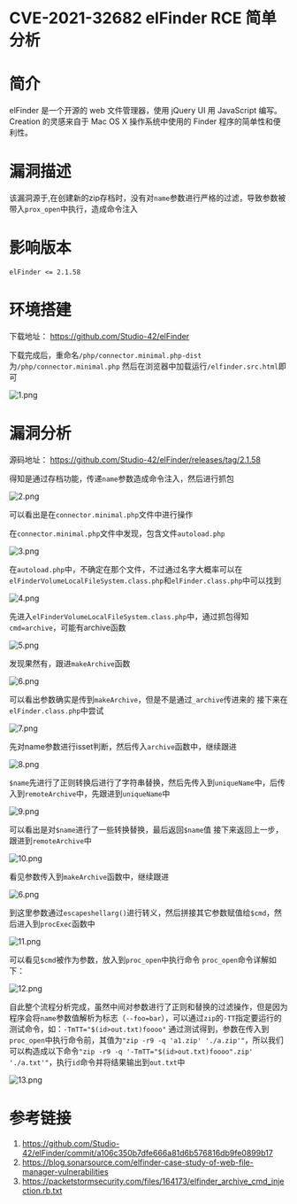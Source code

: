 # CVE-2021-32682 elFinder RCE 简单分析


# 简介  

elFinder 是一个开源的 web 文件管理器，使用 jQuery UI 用 Ja​​vaScript 编写。Creation 的灵感来自于 Mac OS X 操作系统中使用的 Finder 程序的简单性和便利性。

# 漏洞描述  

该漏洞源于,在创建新的zip存档时，没有对`name`参数进行严格的过滤，导致参数被带入`prox_open`中执行，造成命令注入

# 影响版本  

```
elFinder <= 2.1.58
```

# 环境搭建  

下载地址：
    https://github.com/Studio-42/elFinder

下载完成后，重命名`/php/connector.minimal.php-dist`为`/php/connector.minimal.php`
然后在浏览器中加载运行`/elfinder.src.html`即可

![1.png](https://qiita-image-store.s3.ap-northeast-1.amazonaws.com/0/2513662/ef2d0fc3-a59e-c529-02ae-3dd78993291c.png)

# 漏洞分析

源码地址：
    https://github.com/Studio-42/elFinder/releases/tag/2.1.58

得知是通过存档功能，传递`name`参数造成命令注入，然后进行抓包

![2.png](https://qiita-image-store.s3.ap-northeast-1.amazonaws.com/0/2513662/511ee04e-a66e-db36-990d-be771e9102c1.png)

可以看出是在`connector.minimal.php`文件中进行操作

在`connector.minimal.php`文件中发现，包含文件`autoload.php`

![3.png](https://qiita-image-store.s3.ap-northeast-1.amazonaws.com/0/2513662/ee72929f-610d-0350-5a05-a93053d93c0e.png)

在`autoload.php`中，不确定在那个文件，不过通过名字大概率可以在`elFinderVolumeLocalFileSystem.class.php`和`elFinder.class.php`中可以找到

![4.png](https://qiita-image-store.s3.ap-northeast-1.amazonaws.com/0/2513662/54afde8b-1628-7bbd-70db-48fb0f27f9da.png)

先进入`elFinderVolumeLocalFileSystem.class.php`中，通过抓包得知`cmd=archive`，可能有archive函数

![5.png](https://qiita-image-store.s3.ap-northeast-1.amazonaws.com/0/2513662/29f3c9ef-b478-2a5c-eeff-7806e107be90.png)

发现果然有，跟进`makeArchive`函数

![6.png](https://qiita-image-store.s3.ap-northeast-1.amazonaws.com/0/2513662/e4c4ead3-7f5c-e1aa-7a42-0ed8fff0ba76.png)

可以看出参数确实是传到`makeArchive`，但是不是通过`_archive`传进来的
接下来在`elFinder.class.php`中尝试

![7.png](https://qiita-image-store.s3.ap-northeast-1.amazonaws.com/0/2513662/803149e1-031e-11b7-672b-c9129ad16d80.png)

先对name参数进行isset判断，然后传入`archive`函数中，继续跟进

![8.png](https://qiita-image-store.s3.ap-northeast-1.amazonaws.com/0/2513662/fc9a8b56-cce6-ee22-3804-9e723fb0f183.png)

`$name`先进行了正则转换后进行了字符串替换，然后先传入到`uniqueName`中，后传入到`remoteArchive`中，先跟进到`uniqueName`中

![9.png](https://qiita-image-store.s3.ap-northeast-1.amazonaws.com/0/2513662/ad60937c-ff82-9837-d684-19a534faa157.png)

可以看出是对`$name`进行了一些转换替换，最后返回`$name`值
接下来返回上一步，跟进到`remoteArchive`中

![10.png](https://qiita-image-store.s3.ap-northeast-1.amazonaws.com/0/2513662/c40740de-e656-c463-496c-5bd162f8bf91.png)

看见参数传入到`makeArchive`函数中，继续跟进

![6.png](https://qiita-image-store.s3.ap-northeast-1.amazonaws.com/0/2513662/e4c4ead3-7f5c-e1aa-7a42-0ed8fff0ba76.png)

到这里参数通过`escapeshellarg()`进行转义，然后拼接其它参数赋值给`$cmd`，然后进入到`procExec`函数中

![11.png](https://qiita-image-store.s3.ap-northeast-1.amazonaws.com/0/2513662/0f47cf57-f334-bc06-efb1-5390cbc63ac0.png)

可以看见`$cmd`被作为参数，放入到`proc_open`中执行命令
`proc_open`命令详解如下：

![12.png](https://qiita-image-store.s3.ap-northeast-1.amazonaws.com/0/2513662/21be8c43-0a2c-0bf2-ab24-ef4fc8f5f81a.png)

自此整个流程分析完成，虽然中间对参数进行了正则和替换的过滤操作，但是因为程序会将`name`参数值解析为标志（`--foo=bar`），可以通过`zip`的`-TT`指定要运行的测试命令，如：`-TmTT="$(id>out.txt)foooo"`
通过测试得到，参数在传入到`proc_open`中执行命令前，其值为`"zip -r9 -q 'a1.zip' './a.zip'"`，所以我们可以构造成以下命令`"zip -r9 -q '-TmTT="$(id>out.txt)foooo".zip' './a.txt'"`，执行`id`命令并将结果输出到`out.txt`中

![13.png](https://qiita-image-store.s3.ap-northeast-1.amazonaws.com/0/2513662/7b168d71-16fc-c643-664b-4b517f6da67c.png)

# 参考链接

1. https://github.com/Studio-42/elFinder/commit/a106c350b7dfe666a81d6b576816db9fe0899b17
2. https://blog.sonarsource.com/elfinder-case-study-of-web-file-manager-vulnerabilities
3. https://packetstormsecurity.com/files/164173/elfinder_archive_cmd_injection.rb.txt
